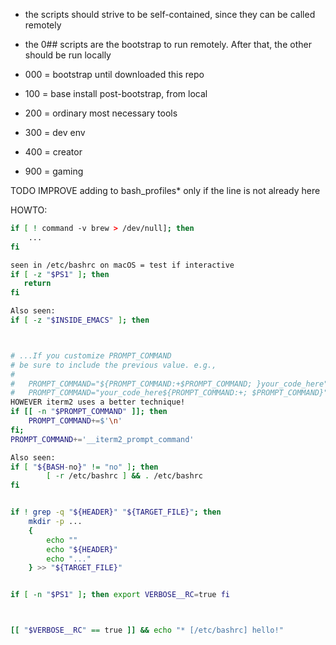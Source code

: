 
- the scripts should strive to be self-contained, since they can be called remotely
- the 0## scripts are the bootstrap to run remotely. After that, the other should be run locally

- 000 = bootstrap until downloaded this repo
- 100 = base install post-bootstrap, from local
- 200 = ordinary most necessary tools
- 300 = dev env
- 400 = creator
- 900 = gaming


TODO IMPROVE adding to bash_profiles* only if the line is not already here

HOWTO:
```bash
if [ ! command -v brew > /dev/null]; then
	...
fi

seen in /etc/bashrc on macOS = test if interactive
if [ -z "$PS1" ]; then
   return
fi

Also seen:
if [ -z "$INSIDE_EMACS" ]; then



# ...If you customize PROMPT_COMMAND
# be sure to include the previous value. e.g.,
#
#   PROMPT_COMMAND="${PROMPT_COMMAND:+$PROMPT_COMMAND; }your_code_here"
#   PROMPT_COMMAND="your_code_here${PROMPT_COMMAND:+; $PROMPT_COMMAND}")
HOWEVER iterm2 uses a better technique!
if [[ -n "$PROMPT_COMMAND" ]]; then
    PROMPT_COMMAND+=$'\n'
fi;
PROMPT_COMMAND+='__iterm2_prompt_command'

Also seen:
if [ "${BASH-no}" != "no" ]; then
        [ -r /etc/bashrc ] && . /etc/bashrc
fi


if ! grep -q "${HEADER}" "${TARGET_FILE}"; then
	mkdir -p ...
	{
		echo ""
		echo "${HEADER}"
		echo "..."
	} >> "${TARGET_FILE}"


if [ -n "$PS1" ]; then export VERBOSE__RC=true fi



[[ "$VERBOSE__RC" == true ]] && echo "* [/etc/bashrc] hello!"
```
